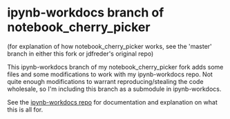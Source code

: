 
# ipynb-workdocs branch of notebook_cherry_picker

(for explanation of how notebook_cherry_picker works, see the 'master' branch in either this fork or jdfreder's original repo)

This ipynb-workdocs branch of my notebook_cherry_picker fork adds some files and some modifications to work with my ipynb-workdocs repo. Not quite enough modifications to warrant reproducing/stealing the code wholesale, so I'm including this branch as a submodule in ipynb-workdocs. 

See the [ipynb-workdocs repo](https://github.com/JohnGriffiths/ipynb-workdocs) for documentation and explanation on what this is all for. 


